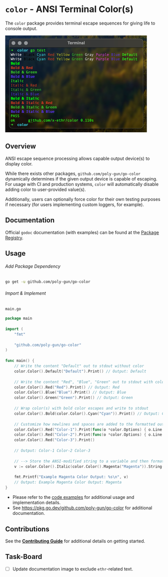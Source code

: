 # `color` - ANSI Terminal Color(s)

The `color` package provides terminal escape sequences for giving life to console output.

![terminal-output-example](./.documentation/terminal-output.png)

## Overview

ANSI escape sequence processing allows capable output device(s) to display color.

While there exists other packages, `github.com/poly-gun/go-color` dynamically determines if the given output
device is capable of escaping. For usage with CI and production systems, `color` will automatically disable
adding color to user-provided value(s).

Additionally, users can optionally force color for their own testing purposes if necessary (for users implementing custom
loggers, for example).

## Documentation

Official `godoc` documentation (with examples) can be found at the [Package Registry](https://pkg.go.dev/github.com/poly-gun/go-color).

## Usage

###### Add Package Dependency

```bash
go get -u github.com/poly-gun/go-color
```

###### Import & Implement

`main.go`

```go
package main

import (
    "fmt"

    "github.com/poly-gun/go-color"
)

func main() {
    // Write the content "Default" out to stdout without color
    color.Color().Default("Default").Print() // Output: Default

    // Write the content "Red", "Blue", "Green" out to stdout with color escapes
    color.Color().Red("Red").Print() // Output: Red
    color.Color().Blue("Blue").Print() // Output: Blue
    color.Color().Green("Green").Print() // Output: Green

    // Wrap color(s) with bold color escapes and write to stdout
    color.Color().Bold(color.Color().Cyan("Cyan")).Print() // Output: Cyan

    // Customize how newlines and spaces are added to the formatted output
    color.Color().Red("Color-1").Print(func(o *color.Options) { o.Line = false; o.Space = true })
    color.Color().Red("Color-2").Print(func(o *color.Options) { o.Line = false; o.Space = true })
    color.Color().Red("Color-3").Print()

    // Output: Color-1 Color-2 Color-3

    // --> Store the ANSI-modified string to a variable and then format, write the value to stdout
    v := color.Color().Italic(color.Color().Magenta("Magenta")).String()

    fmt.Printf("Example Magenta Color Output: %s\n", v)
    // Output: Example Magenta Color Output: Magenta
}
```

- Please refer to the [code examples](./example_test.go) for additional usage and implementation details.
- See https://pkg.go.dev/github.com/poly-gun/go-color for additional documentation.

## Contributions

See the [**Contributing Guide**](./CONTRIBUTING.md) for additional details on getting started.

## Task-Board

- [ ] Update documentation image to exclude `ethr`-related text.
